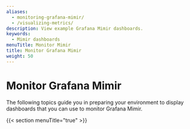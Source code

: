 ```yaml
---
aliases:
  - monitoring-grafana-mimir/
  - /visualizing-metrics/
description: View example Grafana Mimir dashboards.
keywords:
  - Mimir dashboards
menuTitle: Monitor Mimir
title: Monitor Grafana Mimir
weight: 50
---
```


# Monitor Grafana Mimir

The following topics guide you in preparing your environment to display dashboards that you can use to monitor Grafana Mimir.

{{< section menuTitle="true" >}}
